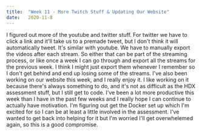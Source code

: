 ```yaml
---
title:  "Week 11 - More Twitch Stuff & Updating Our Website"
date:   2020-11-8
---
```

I figured out more of the youtube and twitter stuff. For twitter we have to click a link and it'll take us to a premade tweet, but I don't think it will automatically tweet. It's similar with youtube. We have to manually export the videos after each stream. So either that can be part of the streaming process, or like once a week I can go through and export all the streams for the previous week. I think I might just export them whenever I remember so I don't get behind and end up losing some of the streams. I've also been working on our website this week, and I really enjoy it. I like working on it because there's always something to do, and it's not as difficult as the HDX assessment stuff, but I still get to code. I've been a lot more productive this week than I have in the past few weeks and I really hope I can continue to actually have motivation. I'm figuring out get the Docker set up which I'm excited for so I can be at least a little involved in the assessment. I've wanted to get back into helping for it but I'm worried I'll get overwhelemed again, so this is a good compromise.